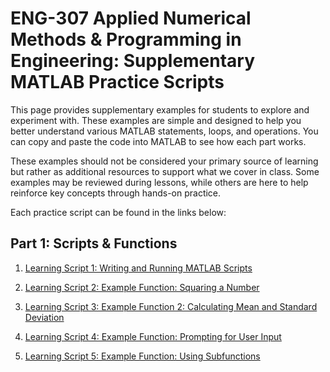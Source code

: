 
# ENG-307 Applied Numerical Methods & Programming in Engineering: Supplementary MATLAB Practice Scripts

This page provides supplementary examples for students to explore and experiment with. These examples are simple and designed to help you better understand various MATLAB statements, loops, and operations. You can copy and paste the code into MATLAB to see how each part works.

These examples should not be considered your primary source of learning but rather as additional resources to support what we cover in class. Some examples may be reviewed during lessons, while others are here to help reinforce key concepts through hands-on practice.

Each practice script can be found in the links below:

## Part 1: Scripts & Functions

1. [Learning Script 1: Writing and Running MATLAB Scripts](exercise1.md)
  
2. [Learning Script 2: Example Function: Squaring a Number](exercise2.md)

3. [Learning Script 3: Example Function 2: Calculating Mean and Standard Deviation](exercise3.md)

4. [Learning Script 4: Example Function: Prompting for User Input](exercise4.md)
  
5. [Learning Script 5: Example Function: Using Subfunctions](exercise5.md)

